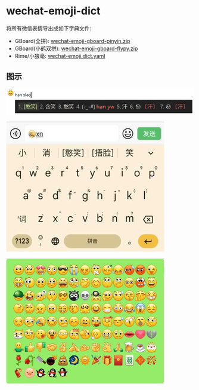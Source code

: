 # wechat-emoji-dict

将所有微信表情导出成如下字典文件:

- GBoard(全拼): [wechat-emoji-gboard-pinyin.zip](https://github.com/ipcjs/wechat-emoji-dict/releases/download/v1.1.0/wechat-emoji-gboard-pinyin.zip)
- GBoard(小鹤双拼): [wechat-emoji-gboard-flypy.zip](https://github.com/ipcjs/wechat-emoji-dict/releases/download/v1.1.0/wechat-emoji-gboard-flypy.zip)
- Rime/小狼毫: [wechat-emoji.dict.yaml](https://github.com/ipcjs/wechat-emoji-dict/releases/download/v1.1.0/wechat-emoji.dict.yaml)

## 图示

![Rime预览](resources/preview-rime.jpg)

![GBoard预览](resources/preview.jpg)

![所有Emoji](resources/all-emoji.jpg)
